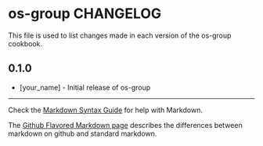 os-group CHANGELOG
==================

This file is used to list changes made in each version of the os-group cookbook.

0.1.0
-----
- [your_name] - Initial release of os-group

- - -
Check the [Markdown Syntax Guide](http://daringfireball.net/projects/markdown/syntax) for help with Markdown.

The [Github Flavored Markdown page](http://github.github.com/github-flavored-markdown/) describes the differences between markdown on github and standard markdown.
